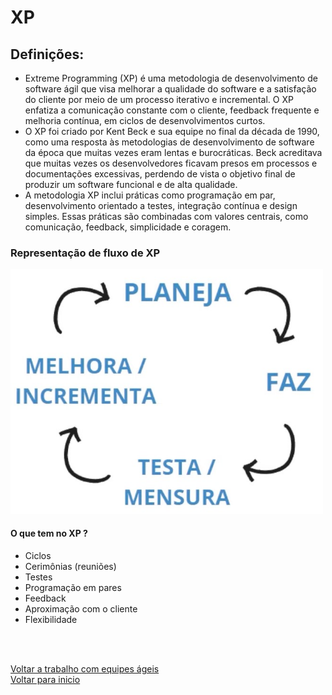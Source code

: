 # XP 

## Definições:

- Extreme Programming (XP) é uma metodologia de desenvolvimento de software ágil que visa melhorar a qualidade do software e a satisfação do cliente por meio de um processo iterativo e incremental. O XP enfatiza a comunicação constante com o cliente, feedback frequente e melhoria contínua, em ciclos de desenvolvimentos curtos.
- O XP foi criado por Kent Beck e sua equipe no final da década de 1990, como uma resposta às metodologias de desenvolvimento de software da época que muitas vezes eram lentas e burocráticas. Beck acreditava que muitas vezes os desenvolvedores ficavam presos em processos e documentações excessivas, perdendo de vista o objetivo final de produzir um software funcional e de alta qualidade.
- A metodologia XP inclui práticas como programação em par, desenvolvimento orientado a testes, integração contínua e design simples. Essas práticas são combinadas com valores centrais, como comunicação, feedback, simplicidade e coragem.

### Representação de fluxo de XP

<img src="./img/09.jpg" alt="" width="500">


#### O que tem no XP ?

- Ciclos
- Cerimônias (reuniões)
- Testes
- Programação em pares
- Feedback
- Aproximação com o cliente
- Flexibilidade

<br>

<br>

[Voltar a trabalho com equipes ágeis](/Arquivos/Conteudo/1%20-%20Principio%20de%20desenvolvimento%20de%20software/1.2%20Trabalho%20com%20equipes%20ageis.md)<br>
[Voltar para inicio](/README.md)